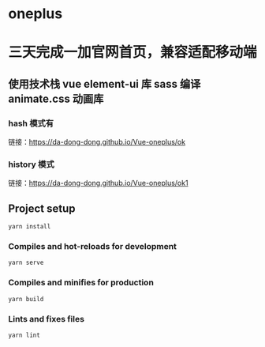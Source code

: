 # oneplus

# 三天完成一加官网首页，兼容适配移动端

## 使用技术栈 vue element-ui 库 sass 编译 animate.css 动画库

### hash 模式有

链接：https://da-dong-dong.github.io/Vue-oneplus/ok

### history 模式

链接：https://da-dong-dong.github.io/Vue-oneplus/ok1

## Project setup

```
yarn install
```

### Compiles and hot-reloads for development

```
yarn serve
```

### Compiles and minifies for production

```
yarn build
```

### Lints and fixes files

```
yarn lint
```
